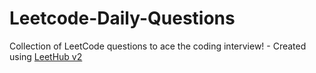 # Leetcode-Daily-Questions
Collection of LeetCode questions to ace the coding interview! - Created using [LeetHub v2](https://github.com/arunbhardwaj/LeetHub-2.0)
